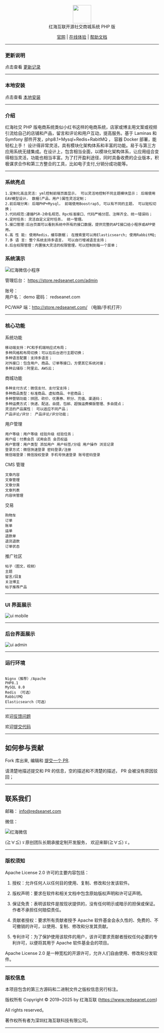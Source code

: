 <div align="center" >
    <img src="http://redseanet.com/pub/theme/redseanet/frontend/picture/logo.png" width="60" height="60" />
</div>
<div align="center">红海互联开源社交商城系统 PHP 版</div>

<div align="center">

[官网](https://redseanet.com/) |
[在线体验](http://store.redseanet.com/) |
[帮助文档](https://redseanet.com/technology-sharing/ecomphp.html)

</div>

---

### 更新说明

点击查看 <a href="https://redseanet.com/technology-sharing/ecomphp/ecomphp_change_summary.html" target="_blank">更新记录</a>

---

### 本地安装

点击查看 <a href="https://github.com/RedSeaNet/RedSeaNet-Social-e-commerce-platform-PHP/blob/master/readme/install.md" target="_blank">本地安装</a>

---

### 介绍

红海社交 PHP 版电商系统类似小红书这样的电商系统，店家或博主用文案或视频引流给自己的店铺和产品，留言和评论和用户互动，提高服务。基于 Laminas 和 Symfony 部件开发，php8.1+Mysql+Redis+RabitMQ ， 容器 Docker 部署，能轻松上手！ 设计得非常灵活，具有模块化架构体系和丰富的功能。易于与第三方应用系统无缝集成。在设计上，包含相当全面，以模块化架构体系，让应用组合变得相当灵活，功能也相当丰富。为了打开盈利途径，同时具备收费的企业版本，积极谋求合作和第三方整合的工具，比如电子支付,分销分成功能等。

---

### 系统亮点

```
1.定制化高且灵活: yml控制前端页面显示， 可以灵活地控制不同主题模块显示； 后端使用EAV模型设计， 数椐(产品，用户)属性灵活定制；
2.前后端分离: 后端PHP+Mysql， 前端使用Boostrap5, 可以有不同的主题， 可以轻松切换；
3.代码规范:遵循PSR-2命名规范、Rpc标准接口、代码严格分层、注释齐全、统一错误码；
4.定时任务: 灵活自定义定时任务， 统一管理。
5.接口管理:后台页面可以看到系统中所有的接口数据，提供完整的API接口给小程序或APP使用。
6.高 性 能: 使用Redis，缓存数椐； 在搜索里可以用Elasticsearch; 使用RabbitMQ;
7.多 语 言: 整个系统支持多语言， 可以自行增减语言支持；
8.后台权限管理：内置强大灵活的权限管理，可以控制到每一个菜单；

```

### 系统演示

![红海微信小程序](readme/images/mp-and-mini-program-qr.jpg)

管理后台： https://store.redseanet.com/admin

账号：  
用户名： demo
密码： redseanet.com

PC/WAP 端：http://store.redseanet.com/ （电脑/手机打开）

---

### 核心功能

系统功能

```
移动端支持：PC和手机端响应式布局；
多种风格和布局切换：可以在后台进行主题切换；
多种语言配置：支持多语言；
对外接口：包含用户、商品、订单等接口，方便其它系统对接；
多种云储存：阿里云、AWS云；
```

商城功能

```
多种支付方式：微信支付、支付宝支持；
多种商品类型：标准商品、虚拟商品、卡密商品；
多种营销功能：拼团、砍价、优惠券、积分、充值、渠道码；
多种运费方式：快递、配送、自提、包邮、超强运费模版管理、多自提点；
灵活的产品属性： 可以适应不同产品；
产品评论/评分： 产品评论/评分功能；
```

用户管理

```
用户等级：用户等级 经验升级 经验任务；
用户组：付费会员 试用会员 会员权益
用户管理：用户类型 添加用户 用户标签/分组 用户操作 浏览记录
登录方式：微信快速登录 密码登录/注册
微信端登录：微信授权登录 手机号快速登录 账号密码登录
```

CMS 管理

```
文章内容
文章管理
文章分类
文章列表
内容块管理
```

交易

```
购物车
订单
账单
运单
退款单
退货退款
订单状态
```

推广社区

```
帖子（图文，视频）
主题
留言/回复
关注博主
帖子推荐产品
```

---

### UI 界面展示

![ui mobile](readme/images/ui-mobile.jpg)

---

### 后台界面展示

![ui admin](readme/images/ui-admin.jpg)

---

### 运行环境

```

Nignx（推荐）/Apache
PHP8.1
MySQL 8.0
Redis （可选）
RabbitMQ
Elasticsearch（可选）

```

---

欢迎<a href="https://github.com/RedSeaNet/RedSeaNet-Social-e-commerce-platform-PHP/issues" target="_blank">反馈问题</a>

欢迎<a href="https://github.com/RedSeaNet/RedSeaNet-Social-e-commerce-platform-PHP" target="_blank">提交代码</a>

---

## 如何参与贡献

Fork 库出来, 编辑和 [提交一个 PR](https://github.com/RedSeaNet/RedSeaNet-Social-e-commerce-platform-PHP/pulls).

请清楚地描述提交和 PR 的信息，空的描述和不清楚的描述， PR 会被没有原因驳回；

---

## 联系我们

邮箱： [info@redseanet.com](info@redseanet.com)

微信：

![红海微信](readme/images/redseanet-weichat.jpg)

(≧∀≦)ゞ原创团队长期承接定制开发服务， 欢迎来聊(≧∀≦)ゞ。

---

### 版权须知

Apache License 2.0 许可的主要内容包括：

1. 授权：允许任何人以任何目的使用、复制、修改和分发该软件。

2. 版权声明：要求在软件和相关文档中包含原始版权声明和许可证声明。

3. 保证免责：表明该软件是按现状提供的，没有任何明示或暗示的担保或保证。作者不承担任何赔偿责任。

4. 贡献者授权：要求所有贡献者授予 Apache 软件基金会永久性的、免费的、不可撤销的许可，以使用、复制、修改和分发其贡献。

5. 专利许可：为了保护使用该软件的用户，该许可要求贡献者授权任何必要的专利许可，以便将其用于 Apache 软件基金会的项目。

Apache License 2.0 是一种宽松的开源许可，允许人们自由使用、修改和分发软件。

---

### 版权信息

本项目包含的第三方源码和二进制文件之版权信息另行标注。

版权所有 Copyright © 2019~2025 by 红海互联 (https://www.redseanet.com)

All rights reserved。

著作权所有者为深圳红海互联科技有限公司。

---

```

```
